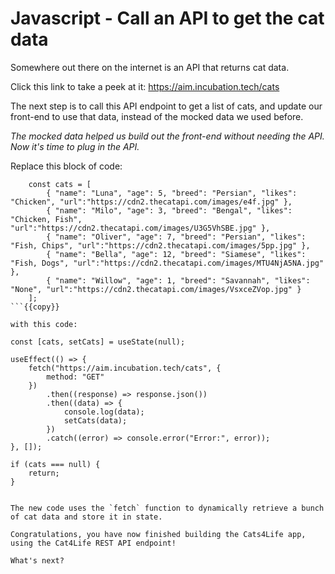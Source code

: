 # Javascript - Call an API to get the cat data

Somewhere out there on the internet is an API that returns cat data.

Click this link to take a peek at it: https://aim.incubation.tech/cats

The next step is to call this API endpoint to get a list of cats, and update our front-end to use that data, 
instead of the mocked data we used before. 

*The mocked data helped us build out the front-end without needing the API. Now it's time to plug in the API.*

Replace this block of code:

```
    const cats = [
        { "name": "Luna", "age": 5, "breed": "Persian", "likes": "Chicken", "url":"https://cdn2.thecatapi.com/images/e4f.jpg" },
        { "name": "Milo", "age": 3, "breed": "Bengal", "likes": "Chicken, Fish", "url":"https://cdn2.thecatapi.com/images/U3G5VhSBE.jpg" },
        { "name": "Oliver", "age": 7, "breed": "Persian", "likes": "Fish, Chips", "url":"https://cdn2.thecatapi.com/images/5pp.jpg" },
        { "name": "Bella", "age": 12, "breed": "Siamese", "likes": "Fish, Dogs", "url":"https://cdn2.thecatapi.com/images/MTU4NjA5NA.jpg" },
        { "name": "Willow", "age": 1, "breed": "Savannah", "likes": "None", "url":"https://cdn2.thecatapi.com/images/VsxceZVop.jpg" }
    ];
```{{copy}}

with this code:

```
    const [cats, setCats] = useState(null);

    useEffect(() => {
        fetch("https://aim.incubation.tech/cats", {
            method: "GET"
        })
            .then((response) => response.json())
            .then((data) => {
                console.log(data);
                setCats(data);
            })
            .catch((error) => console.error("Error:", error));
    }, []);

    if (cats === null) {
        return;
    }
```{{copy}}

The new code uses the `fetch` function to dynamically retrieve a bunch of cat data and store it in state.

Congratulations, you have now finished building the Cats4Life app, using the Cat4Life REST API endpoint!

What's next?